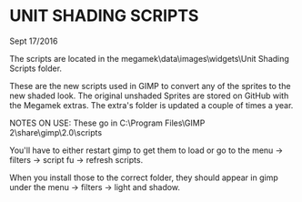 # UNIT SHADING SCRIPTS

Sept 17/2016

The scripts are located in the megamek\data\images\widgets\Unit Shading Scripts folder.

These are the new scripts used in GIMP to convert any of the sprites to the new shaded look. The original unshaded
Sprites are stored on GitHub with the Megamek extras. The extra's folder is updated a couple of times a year.

NOTES ON USE:
These go in C:\Program Files\GIMP 2\share\gimp\2.0\scripts

You'll have to either restart gimp to get them to load or go to the menu → filters → script fu → refresh scripts.

When you install those to the correct folder, they should appear in gimp under the menu → filters → light and shadow.
